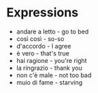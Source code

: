 # Expressions
* andare a letto - go to bed
* così così - so-so
* d'accordo - I agree
* è vero - that's true
* hai ragione - you're right
* la ringrazio - thank you
* non c'è male - not too bad
* muio di fame - starving
